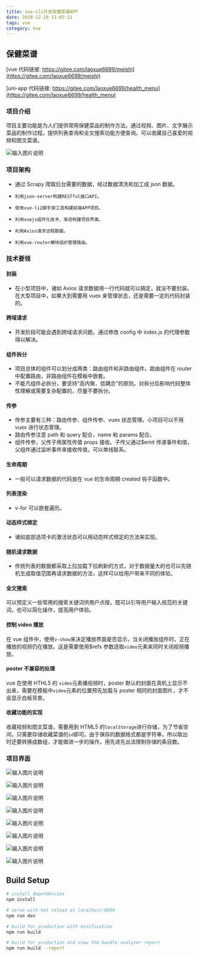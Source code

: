 ```yaml
---
title: vue-cli开发保健菜谱APP
date: 2018-12-10 11:02:21
tags: vue
cotegory: Vue
---
```


## 保健菜谱

[vue 代码链接: https://gitee.com/laoxue6699/meishi](https://gitee.com/laoxue6699/meishi)

[uni-app 代码链接: https://gitee.com/laoxue6699/health_menu](https://gitee.com/laoxue6699/health_menu)

### 项目介绍

项目主要功能是为人们提供常用保健菜品的制作方法。通过视频、图片、文字展示菜品的制作过程。提供列表查询和全文搜索功能方便查询。可以收藏自己喜爱的视频和图文菜谱。

<!--more-->

![输入图片说明](http://pw59ntmi6.bkt.clouddn.com/meishi01.png)

### 项目架构

- 通过 Scrapy 爬取后台需要的数据，经过数据清洗和加工成 json 数据。
-     利用json-server构建RESTful接口API。
-     使用vue-li2脚手架工具构建前端APP项目。
-     利用vuejs组件化技术，渐进构建项目界面。
-     利用Axios请求远程数据。
-     利用vue-router模块组织管理路由。

### 技术要领

#### 封装

- 在小型项目中，诸如 Axios 请求数据用一行代码就可以搞定，就没不要封装。在大型项目中，如果大到需要用 vuex 来管理状态，还是需要一定的代码封装的。

#### 跨域请求

- 开发阶段可能会遇到跨域请求问题。通过修改 config 中 index.js 的代理参数得以解决。

#### 组件拆分

- 项目总体的组件可以划分成两类：路由组件和非路由组件。路由组件在 router 中配置路由，非路由组件在模板中嵌套。
- 不能凡组件必拆分，要坚持“高内聚、低耦合”的原则。对拆分后影响代码整体性理解或需要复杂配置的，尽量不要拆分。

#### 传参

- 传参主要有三种：路由传参、组件传参、vuex 状态管理。小项目可以不用 vuex 进行状态管理。
- 路由传参注意 path 和 query 配合，name 和 params 配合。
- 组件传参，父传子用属性传值 props 接收。子传父通过\$emit 传递事件和值，父组件通过监听事件来接收传值，可以单线联系。

#### 生命周期

- 一般可以请求数据的代码放在 vue 的生命周期 created 钩子函数中。

#### 列表渲染

- v-for 可以嵌套遍历。

#### 动态样式绑定

- 诸如底部选项卡的激活状态可以用动态样式绑定的方法来实现。

#### 随机请求数据

- 传统列表的数据都采取上拉加载下拉刷新的方式，对于数据量大的也可以先随机生成取值范围再请求数据的方法，这样可以给用户带来不同的体验。

#### 全文搜索

可以预定义一些常用的搜索关键词供用户点按，既可以引导用户输入规范的关键词，也可以简化操作，提高用户体验。

#### 控制 video 播放

在 vue 组件中，使用`v-show`来决定播放界面是否显示，当关闭播放组件时，正在播放的视频仍在播放。这是需要使用\$refs 参数选取`video`元素来同时关闭视频播放。

#### poster 不兼容的处理

vue 在使用 HTHL5 的 `video`元素播视频时，poster 默认的封面在真机上显示不出来，需要在模板中`video`元素的位置预先加载与 poster 相同的封面图片，才不会显示白板背景。

#### 收藏功能的实现

收藏视频和图文菜谱，需要用到 HTML5 的`localStorage`进行存储，为了节省空间，只需要存储收藏菜谱的`id`即可。由于保存的数据格式都是字符串，所以取出时还要转换成数组，才能做进一步的操作。用先进先出法限制存储的条目数。

### 项目界面

![输入图片说明](http://pw59ntmi6.bkt.clouddn.com/meishi02.png)

![输入图片说明](http://pw59ntmi6.bkt.clouddn.com/meishi03.png)

![输入图片说明](http://pw59ntmi6.bkt.clouddn.com/meishi04.png)

![输入图片说明](http://pw59ntmi6.bkt.clouddn.com/meishi05.png)

![输入图片说明](http://pw59ntmi6.bkt.clouddn.com/meishi06.png)

![输入图片说明](http://pw59ntmi6.bkt.clouddn.com/meishi07.png)

![输入图片说明](http://pw59ntmi6.bkt.clouddn.com/meishi08.png)

![输入图片说明](http://pw59ntmi6.bkt.clouddn.com/meishi09.png)

## Build Setup

```bash
# install dependencies
npm install

# serve with hot reload at localhost:8080
npm run dev

# build for production with minification
npm run build

# build for production and view the bundle analyzer report
npm run build --report
```
